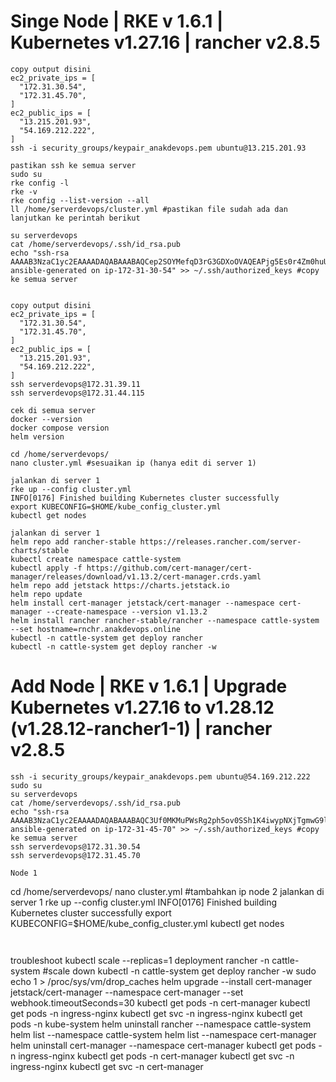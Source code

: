 # Singe Node | RKE v 1.6.1 | Kubernetes v1.27.16 | rancher v2.8.5

```
copy output disini
ec2_private_ips = [
  "172.31.30.54",
  "172.31.45.70",
]
ec2_public_ips = [
  "13.215.201.93",
  "54.169.212.222",
]
ssh -i security_groups/keypair_anakdevops.pem ubuntu@13.215.201.93
```


```
pastikan ssh ke semua server
sudo su
rke config -l
rke -v
rke config --list-version --all
ll /home/serverdevops/cluster.yml #pastikan file sudah ada dan lanjutkan ke perintah berikut
```

```
su serverdevops
cat /home/serverdevops/.ssh/id_rsa.pub
echo "ssh-rsa AAAAB3NzaC1yc2EAAAADAQABAAABAQCep2SOYMefqD3rG3GDXoOVAQEAPjg5Es0r4Zm0huU3LqQBDDZA34Q8jcK5XGlvk5o/8wLUMc9TT+jYqj7hI9S0bZd3xKRFdeTpFPkQTIKzjaZSWaSJxbLTXLcK4efJhGiOHt0N0FWRP/O87NROUweCXGb7MDla9nG16kRctyYHKrvQZUhH2DayJSe+WXx8NBhXWyr1RoDIqhZ1yZlc2x5Yw1vX+WPGnXWJP593JrvyPCfudkEyZPx/JOpU8sEvfVl9GuMqtkW+JSkddfs1Od46jVQWU8SkzUrKBi/j8pHDjzNZZL3kqCzAGJWTOfZf+qUF8njFu1XFypAFMHg1Yq9T ansible-generated on ip-172-31-30-54" >> ~/.ssh/authorized_keys #copy ke semua server


copy output disini
ec2_private_ips = [
  "172.31.30.54",
  "172.31.45.70",
]
ec2_public_ips = [
  "13.215.201.93",
  "54.169.212.222",
]
ssh serverdevops@172.31.39.11
ssh serverdevops@172.31.44.115
```


```
cek di semua server
docker --version
docker compose version
helm version
```

```
cd /home/serverdevops/
nano cluster.yml #sesuaikan ip (hanya edit di server 1)
```


```
jalankan di server 1
rke up --config cluster.yml
INFO[0176] Finished building Kubernetes cluster successfully
export KUBECONFIG=$HOME/kube_config_cluster.yml
kubectl get nodes
```


```
jalankan di server 1
helm repo add rancher-stable https://releases.rancher.com/server-charts/stable
kubectl create namespace cattle-system
kubectl apply -f https://github.com/cert-manager/cert-manager/releases/download/v1.13.2/cert-manager.crds.yaml
helm repo add jetstack https://charts.jetstack.io
helm repo update
helm install cert-manager jetstack/cert-manager --namespace cert-manager --create-namespace --version v1.13.2
helm install rancher rancher-stable/rancher --namespace cattle-system --set hostname=rnchr.anakdevops.online
kubectl -n cattle-system get deploy rancher
kubectl -n cattle-system get deploy rancher -w
```

# Add Node | RKE v 1.6.1 | Upgrade Kubernetes v1.27.16 to v1.28.12 (v1.28.12-rancher1-1) | rancher v2.8.5


```
ssh -i security_groups/keypair_anakdevops.pem ubuntu@54.169.212.222
sudo su
su serverdevops
cat /home/serverdevops/.ssh/id_rsa.pub
echo "ssh-rsa AAAAB3NzaC1yc2EAAAADAQABAAABAQC3Uf0MKMuPWsRg2ph5ov0SSh1K4iwypNXjTgmwG9l4t2g6rMMBjzLNZAODsohOZDhw+DiwFnr/gN+DDpS7llilMPMRaJ1u9BjcVjURJuZy9f+cmPqPH3rCRi8cRja58JMJZe8551FPyRTNeOcYpauERhRCmxjM+4X6TLDjC1qdHRGvWcoiD/VY9zILy3p55qShRCH9dDINaCRxrbwB6MgudxsoWCmuTOef65loDoTWWiB+SjLiLadnBwApk10icxz9p/JbCZ5ifFlqZtM20feYcEG6dj4bRaIfsqcYIezcDbbdFJ3JGKCa0k/ji5aROfuX9E+kP0VovJt5s+T4fEJL ansible-generated on ip-172-31-45-70" >> ~/.ssh/authorized_keys #copy ke semua server
ssh serverdevops@172.31.30.54
ssh serverdevops@172.31.45.70
```

```
Node 1
```
cd /home/serverdevops/
nano cluster.yml #tambahkan ip node 2
jalankan di server 1
rke up --config cluster.yml
INFO[0176] Finished building Kubernetes cluster successfully
export KUBECONFIG=$HOME/kube_config_cluster.yml
kubectl get nodes
```


```
troubleshoot
kubectl scale --replicas=1 deployment rancher -n cattle-system #scale down
kubectl -n cattle-system get deploy rancher -w
sudo echo 1 > /proc/sys/vm/drop_caches
helm upgrade --install cert-manager jetstack/cert-manager --namespace cert-manager --set webhook.timeoutSeconds=30
kubectl get pods -n cert-manager
kubectl get pods -n ingress-nginx
kubectl get svc -n ingress-nginx
kubectl get pods -n kube-system
helm uninstall rancher --namespace cattle-system
helm list --namespace cattle-system
helm list --namespace cert-manager
helm uninstall cert-manager --namespace cert-manager
kubectl get pods -n ingress-nginx
kubectl get pods -n cert-manager
kubectl get svc -n ingress-nginx
kubectl get svc -n cert-manager
```

